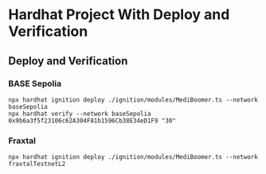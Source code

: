 # Hardhat Project With Deploy and Verification

## Deploy and Verification

### BASE Sepolia

```shell
npx hardhat ignition deploy ./ignition/modules/MediBoomer.ts --network baseSepolia
npx hardhat verify --network baseSepolia 0x9b6a3f5f23106c62A304F81b1596Cb38E34eD1F9 "30"
```

### Fraxtal

```shell
npx hardhat ignition deploy ./ignition/modules/MediBoomer.ts --network fraxtalTestnetL2
```
